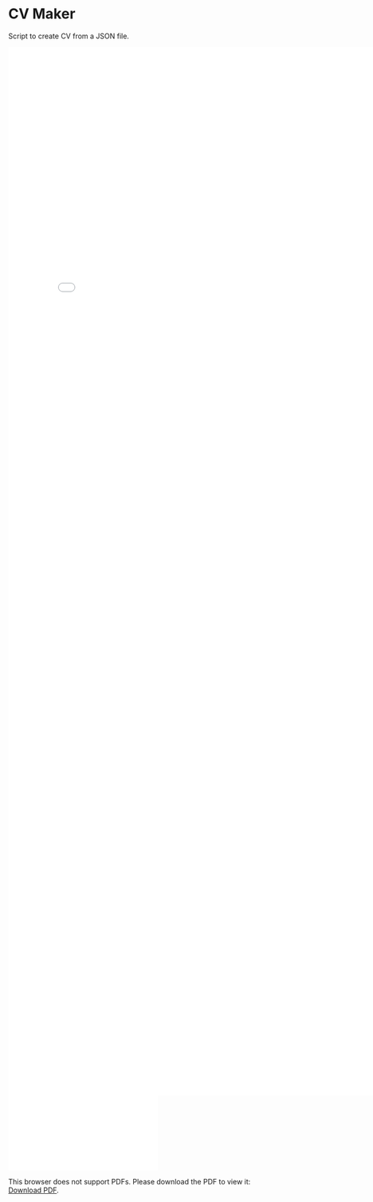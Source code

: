 # CV Maker
Script to create CV from a JSON file.

<embed src="Latex_template.pdf" width="800px" height="2100px" />
<object data="Latex_template.pdf" type="application/pdf" width="700px" height="700px">
    <embed src="Latex_template.pdf">
        <p>This browser does not support PDFs. Please download the PDF to view it: <a href="http://yoursite.com/the.pdf">Download PDF</a>.</p>
    </embed>
</object>
